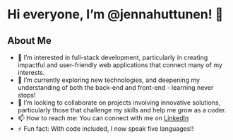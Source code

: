 # Hi everyone, I’m @jennahuttunen! 👋

## About Me

- 👀 I’m interested in full-stack development, particularly in creating impactful and user-friendly web applications that connect many of my interests.
- 🌱 I’m currently exploring new technologies, and deepening my understanding of both the back-end and front-end - learning never stops!
- 💞️ I’m looking to collaborate on projects involving innovative solutions, particularly those that challenge my skills and help me grow as a coder.
- 📫 How to reach me: You can connect with me on [LinkedIn](https://www.linkedin.com/in/jennahuttunen) 
- ⚡ Fun fact: With code included, I now speak five languages!!
